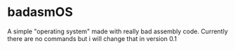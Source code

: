 ﻿# badasmOS

A simple "operating system" made with really bad assembly code.
Currently there are no commands but i will change that in version 0.1
